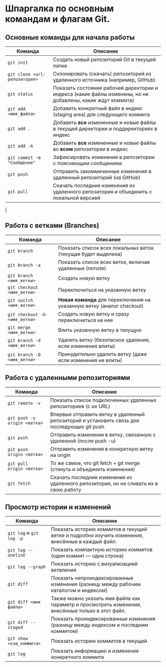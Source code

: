 # Шпаргалка по основным командам и флагам Git.

## Основные команды для начала работы

| Команда                       | Описание                                                                                                    |
|-------------------------------|-------------------------------------------------------------------------------------------------------------|
| `git init`                    | Создать новый репозиторий Git в текущей папке                                                               |
| `git clone <url-репозитория>` | Склонировать (скачать) репозиторий из удаленного источника (например, GitHub)                               |
| `git status`                  | Показать состояние рабочей директории и индекса (какие файлы изменены, но не добавлены, какие ждут коммита) |
| `git add <имя_файла>`         | Добавить конкретный файл в индекс (staging area) для следующего коммита                                     |
| `git add .`                   | Добавить **все** измененные и новые файлы в текущей директории и поддиректориях в индекс                    |
| `git add -A`                  | Добавить **все** измененные и новые файлы во **всем** репозитории в индекс                                  |
| `git commit -m "Сообщение"`   | Зафиксировать изменения в репозитории с поясняющим сообщением                                               |
| `git push`                    | Отправить закоммиченные изменения в удаленный репозиторий (на GitHub)                                       |
| `git pull`                    | Скачать последние изменения из удаленного репозитория и объединить с локальной версией                      
|

## Работа с ветками (Branches)
| Команда                       | Описание                                                                |
|-------------------------------|-------------------------------------------------------------------------|
| `git branch`                  | Показать список всех локальных веток (текущая будет выделена)           |
| `git branch -a`               | Показать список всех веток, включая удаленные (remote)                  |
| `git branch <имя_ветки>`      | Создать новую ветку                                                     |
| `git checkout <имя_ветки>`    | Переключиться на указанную ветку                                        |
| `git switch <имя_ветки>`      | **Новая команда** для переключения на указанную ветку (аналог checkout) |
| `git checkout -b <имя_ветки>` | Создать новую ветку и сразу переключиться на нее                        |
| `git merge <имя_ветки>`       | Влить указанную ветку в текущую                                         |
| `git branch -d <имя_ветки>`   | Удалить ветку (безопасное удаление, если изменения влиты)               |
| `git branch -D <имя_ветки>`   | Принудительно удалить ветку (даже если изменения не влиты)              |

## Работа с удаленными репозиториями
| Команда | Описание |
|---|-|
| `git remote -v`|Показать список подключенных удаленных репозиториев (с их URL)|
| `git push -u origin <ветка>`|Впервые отправить ветку в удаленный репозиторий и установить связь для последующих git push|
| `git push`|Отправить изменения в ветку, связанную с удаленной (после push -u)|
| `git push origin <ветка>`|Отправить изменения в конкретную ветку на origin|
| `git pull origin <ветка>	`|То же самое, что git fetch + git merge (стянуть и объединить изменения)|
| `git fetch`|Скачать последние изменения из удаленного репозитория, но не сливать их в свою работу|

## Просмотр истории и изменений
| Команда                  | Описание                                                                                          |
|--------------------------|---------------------------------------------------------------------------------------------------|
| `git log` и `git log -p` | Показать историю коммитов в текущей ветке и подробно изучить изменения, внесённые в каждый файл.  |
| `git log --oneline`      | Показать компактную историю коммитов (один коммит — одна строка)                                  |
| `git log --graph`        | Показать историю с визуализацией ветвления                                                        |
| `git diff`               | Показать непроиндексированные изменения (разницу между рабочим каталогом и индексом)              |
| `git diff <имя файла>`   | Также можно указать имя файла как параметр и просмотреть изменения, внесённые только в этот файл. |
| `git diff --staged`      | Показать проиндексированные изменения (разницу между индексом и последним коммитом)               |
| `git show <хэш_коммита>` | Показать историю коммитов в текущей                                                               |
| `git log`                | Показать информацию и изменения конкретного коммита                                               |
